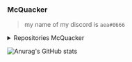 ### McQuacker

>my name of my discord is `aea#0666`

<details>
  <summary>Repositories McQuacker</summary> <br>
  <summary>Repositories McQuacker</summary> <br>
  QuackerWare >private skid by me A pvp client for me and friends <br>
  QuackerWare discord <https://discord.gg/AmVBUJynEV <br>



</details>



![Anurag's GitHub stats](https://github-readme-stats.vercel.app/api?username=McQuacker&show_icons=true&theme=radical)







<!--
**McQuacker/McQuacker** is a ✨ _special_ ✨ repository because its `README.md` (this file) appears on your GitHub profile.

Here are some ideas to get you started:

- 🔭 I’m currently working on ...
- 🌱 I’m currently learning ...
- 👯 I’m looking to collaborate on ...
- 🤔 I’m looking for help with ...
- 💬 Ask me about ...
- 📫 How to reach me: ...
- 😄 Pronouns: ...
- ⚡ Fun fact: ...
-->
